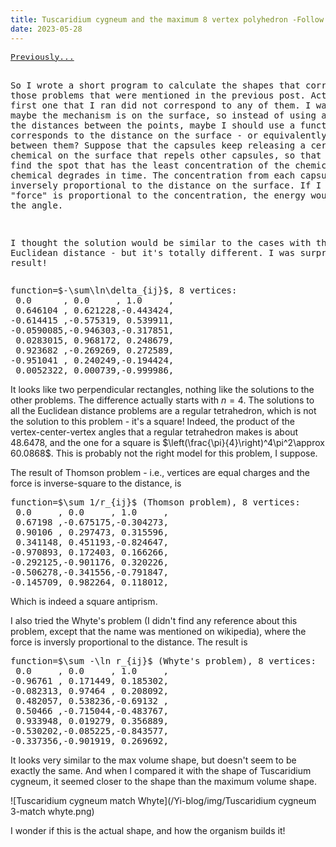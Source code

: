 ```yaml
---
title: Tuscaridium cygneum and the maximum 8 vertex polyhedron -Follow up
date: 2023-05-28
---
```

<script src="/Yi-blog/js/scripts.js"></script>
<link rel="stylesheet" href="/Yi-blog/css/styles.css">
<pre><a href="https://hyper-meta.blogspot.com/2023/05/tuscaridium-cygneum-and-maximum-8.html"><span style="font-size: medium;">Previously...</span></a>

So I wrote a short program to calculate the shapes that correspond to those problems that were mentioned in the previous post. Actually, the first one that I ran did not correspond to any of them. I was thinking, maybe the mechanism is on the surface, so instead of using a function of the distances between the points, maybe I should use a function that corresponds to the distance on the surface - or equivalently, the angle between them? Suppose that the capsules keep releasing a certain chemical on the surface that repels other capsules, so that they will find the spot that has the least concentration of the chemical, and the chemical degrades in time. The concentration from each capsule would be inversely proportional to the distance on the surface. If I assume the "force" is proportional to the concentration, the energy would be log of the angle.

I thought the solution would be similar to the cases with the Euclidean distance - but it's totally different. I was surprised by the result!
</pre>
<pre>
function=$-\sum\ln\delta_{ij}$, 8 vertices:
 0.0      , 0.0     , 1.0     ,
 0.646104 , 0.621228,-0.443424,
-0.614415 ,-0.575319, 0.539911,
-0.0590085,-0.946303,-0.317851,
 0.0283015, 0.968172, 0.248679,
 0.923682 ,-0.269269, 0.272589,
-0.951041 , 0.240249,-0.194424,
 0.0052322, 0.000739,-0.999986,
</pre>
It looks like two perpendicular rectangles, nothing like the solutions to the other problems.
The difference actually starts with $n=4$. The solutions to all the Euclidean distance problems are a regular tetrahedron, which is not the solution to this problem - it's a square! Indeed, the product of the vertex-center-vertex angles that a regular tetrahedron makes is about 48.6478, and the one for a square is $\left(\frac{\pi}{4}\right)^4\pi^2\approx 60.0868$. This is probably not the right model for this problem, I suppose.

The result of Thomson problem - i.e., vertices are equal charges and the force is inverse-square to the distance, is
<pre>
function=$\sum 1/r_{ij}$ (Thomson problem), 8 vertices:
 0.0     , 0.0     , 1.0     ,
 0.67198 ,-0.675175,-0.304273,
 0.90106 , 0.297473, 0.315596,
 0.341148, 0.451193,-0.824647,
-0.970893, 0.172403, 0.166266,
-0.292125,-0.901176, 0.320226,
-0.506278,-0.341556,-0.791847,
-0.145709, 0.982264, 0.118012,
</pre>
Which is indeed a square antiprism.

I also tried the Whyte's problem (I didn't find any reference about this problem, except that the name was mentioned on wikipedia), where the force is inversly proportional to the distance. The result is
<pre>
function=$\sum -\ln r_{ij}$ (Whyte's problem), 8 vertices:
 0.0     , 0.0     , 1.0     ,
-0.96761 , 0.171449, 0.185302,
-0.082313, 0.97464 , 0.208092,
 0.482057, 0.538236,-0.69132 ,
 0.50466 ,-0.715044,-0.483767,
 0.933948, 0.019279, 0.356889,
-0.530202,-0.085225,-0.843577,
-0.337356,-0.901919, 0.269692,
</pre>
It looks very similar to the max volume shape, but doesn't seem to be exactly the same.
And when I compared it with the shape of Tuscaridium cygneum, it seemed closer to the shape than the maximum volume shape.

![Tuscaridium cygneum match Whyte](/Yi-blog/img/Tuscaridium cygneum 3-match whyte.png)

I wonder if this is the actual shape, and how the organism builds it!